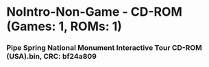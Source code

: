 # NoIntro-Non-Game - CD-ROM (Games: 1, ROMs: 1)
### Pipe Spring National Monument Interactive Tour CD-ROM (USA).bin, CRC: bf24a809
